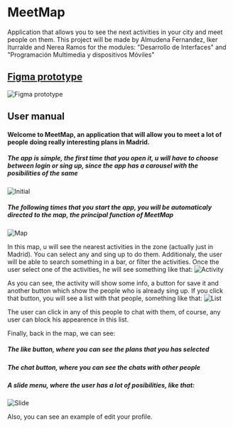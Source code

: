 # MeetMap
Application that allows you to see the next activities in your city and meet people on them. This project will be made by Almudena Fernandez, Iker Iturralde and Nerea Ramos for the modules: "Desarrollo de Interfaces" and "Programación Multimedia y dispositivos Móviles"


## [Figma prototype](https://www.figma.com/file/BnFUxtnABdXq7QyjVwtNXr/MeetMap?node-id=58%3A35&t=M3GuCny9oMMSULwz-1)


![Figma prototype](img/figma_prototype.png)



## User manual

#### Welcome to MeetMap, an application that will allow you to meet a lot of people doing really interesting plans in Madrid.

##### The app is simple, the first time that you open it, u will have to choose between login or sing up, since the app has a carousel with the posibilities of the same
![Initial](img/initial.png)


##### The following times that you start the app, you will be automaticaly directed to the map, the principal function of MeetMap
![Map](img/map.png)

In this map, u will see the nearest activities in the zone (actually just in Madrid). You can select any and sing up to do them.
Additionaly, the user will be able to search something in a bar, or filter the activities.
Once the user select one of the activities, he will see something like that:
![Activity](img/activity.png)


As you can see, the activity will show some info, a button for save it and another button which show the people who is already sing up. If you click that button, you will see a list with that people, something like that:
![List](img/List.png)

The user can click in any of this people to chat with them, of course, any user can block his appearence in this list.


Finally, back in the map, we can see:
##### The like button, where you can see the plans that you has selected
##### The chat button, where you can see the chats with other people
##### A slide menu, where the user has a lot of posibilities, like that:
![Slide](img/slide.png)

Also, you can see an example of edit your profile.
